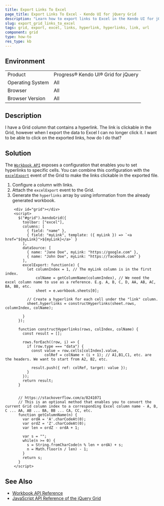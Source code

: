 ```yaml
---
title: Export Links To Excel
page_title: Export Links To Excel - Kendo UI for jQuery Grid
description: "Learn how to export links to Excel in the Kendo UI for jQuery Grid."
slug: export_grid_links_to_excel
tags: grid, export, excel, links, hyperlink, hyperlinks, link, url
component: grid
type: how-to
res_type: kb
---
```


## Environment

<table>
 <tr>
  <td>Product</td>
  <td>Progress® Kendo UI® Grid for jQuery</td>
 </tr>
 <tr>
  <td>Operating System</td>
  <td>All</td>
 </tr>
 <tr>
  <td>Browser</td>
  <td>All</td>
 </tr>
 <tr>
  <td>Browser Version</td>
  <td>All</td>
 </tr>
</table>

## Description

I have a Grid column that contains a hyperlink. The link is clickable in the Grid, however when I export the data to Excel I can no longer click it. I want to be able to click on the exported links, how do I do that?

## Solution

The [`Workbook API`](/api/javascript/ooxml/workbook/configuration/sheets.hyperlinks) exposes a configuration that enables you to set hyperlinks to specific cells. You can combine this configuration with the [`excelExport`](/api/javascript/ui/grid/events/excelexport) event of the Grid to make the links clickable in the exported file.

1. Configure a column with links.
2. Attach the `excelExport` event to the Grid.
3. Generate the `hyperlinks` array by using information from the already generated workbook.

```dojo
    <div id="grid"></div>
    <script>
      $("#grid").kendoGrid({
        toolbar: ["excel"],
        columns: [
          { field: "name" },
          { field: "myLink", template: ({ myLink }) => `<a href="${myLink}">${myLink}</a>` }
        ],
        dataSource: [
          { name: "Jane Doe", myLink: "https://google.com" },
          { name: "John Doe", myLink: "https://facebook.com" }
        ],
        excelExport: function(e) {
          let columnIndex = 1, // The myLink column is in the first index.
              colName = getColumnName(columnIndex), // We need the excel column name to use as a reference. E.g. A, B, C, D, AA, AB, AC, BA, BB, etc.
              sheet = e.workbook.sheets[0];

          // Create a hyperlink for each cell under the "link" column.
          sheet.hyperlinks = constructHyperlinks(sheet.rows, columnIndex, colName);

        }
      });

      function constructHyperlinks(rows, colIndex, colName) {
        const result = [];

        rows.forEach((row, i) => {
          if (row.type === "data") {
            const value = row.cells[colIndex].value,
                  colRef = colName + (i + 1); // A1,B1,C1, etc. are the headers. We want to start from A2, B2, etc.

            result.push({ ref: colRef, target: value });
          }
        });
        return result;
      }


      // https://stackoverflow.com/a/8241071
      // This is an optional method that enables you to convert the current Grid column index to a corresponding Excel column name - A, B, C ... AA, AB ... BA, BB ... CA, CC, etc.
      function getColumnName(n) {
        var ordA = 'A'.charCodeAt(0);
        var ordZ = 'Z'.charCodeAt(0);
        var len = ordZ - ordA + 1;

        var s = "";
        while(n >= 0) {
          s = String.fromCharCode(n % len + ordA) + s;
          n = Math.floor(n / len) - 1;
        }
        return s;
      }
    </script>
```

## See Also

* [Workbook API Reference](/api/javascript/ooxml/workbook)
* [JavaScript API Reference of the jQuery Grid](/api/javascript/ui/grid)
